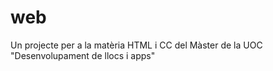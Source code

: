 # web
Un projecte per a la matèria HTML i CC del Màster de la UOC "Desenvolupament de llocs i apps"
